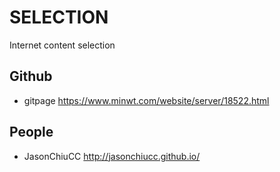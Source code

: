 # SELECTION
Internet content selection

## Github
* gitpage https://www.minwt.com/website/server/18522.html

## People
* JasonChiuCC http://jasonchiucc.github.io/